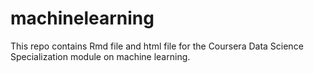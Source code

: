 # machinelearning
This repo contains Rmd file and html file for the Coursera Data Science Specialization module on machine learning.
